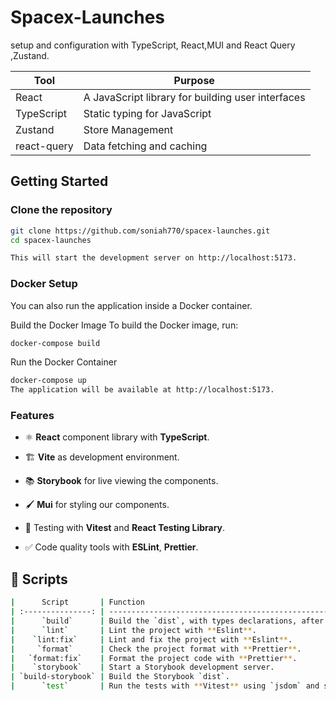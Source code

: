 # Spacex-Launches

setup and configuration with TypeScript, React,MUI and React Query ,Zustand.

| Tool        | Purpose                                           |
| ----------- | ------------------------------------------------- |
| React       | A JavaScript library for building user interfaces |
| TypeScript  | Static typing for JavaScript                      |
| Zustand     | Store Management                                  |
| react-query | Data fetching and caching                         |

## Getting Started

### Clone the repository

```bash
git clone https://github.com/soniah770/spacex-launches.git
cd spacex-launches

This will start the development server on http://localhost:5173.

```

### Docker Setup

You can also run the application inside a Docker container.

Build the Docker Image
To build the Docker image, run:

```bash
docker-compose build
```

Run the Docker Container

```bash
docker-compose up
The application will be available at http://localhost:5173.

```

### Features

- ⚛️ **React** component library with **TypeScript**.

- 🏗️ **Vite** as development environment.

- 📚 **Storybook** for live viewing the components.

- 🖌️ **Mui** for styling our components.

- 🧪 Testing with **Vitest** and **React Testing Library**.

- ✅ Code quality tools with **ESLint**, **Prettier**.

## 🤖 Scripts

```bash
|      Script       | Function                                                                           |
| :---------------: | ---------------------------------------------------------------------------------- |
|      `build`      | Build the `dist`, with types declarations, after checking types with TypeScript.   |
|      `lint`       | Lint the project with **Eslint**.                                                  |
|    `lint:fix`     | Lint and fix the project with **Eslint**.                                          |
|     `format`      | Check the project format with **Prettier**.                                        |
|   `format:fix`    | Format the project code with **Prettier**.                                         |
|    `storybook`    | Start a Storybook development server.                                              |
| `build-storybook` | Build the Storybook `dist`.                                                        |
|      `test`       | Run the tests with **Vitest** using `jsdom` and starts a **Vitest UI** dev server. |
```
